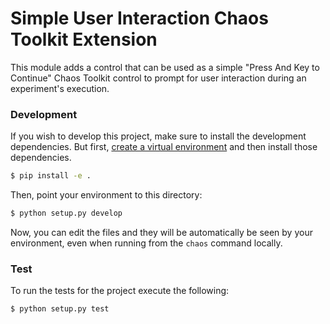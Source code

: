 # Simple User Interaction Chaos Toolkit Extension

This module adds a control that can be used as a simple "Press And Key to Continue" 
Chaos Toolkit control to prompt for user interaction during an experiment's 
execution.

### Development

If you wish to develop this project, make sure to install the development
dependencies. But first, [create a virtual environment][venv] and then install
those dependencies.

[venv]: http://chaostoolkit.org/reference/usage/install/#create-a-virtual-environment

```bash
$ pip install -e . 
```

Then, point your environment to this directory:

```bash
$ python setup.py develop
```

Now, you can edit the files and they will be automatically be seen by your
environment, even when running from the `chaos` command locally.

### Test

To run the tests for the project execute the following:

```
$ python setup.py test
```